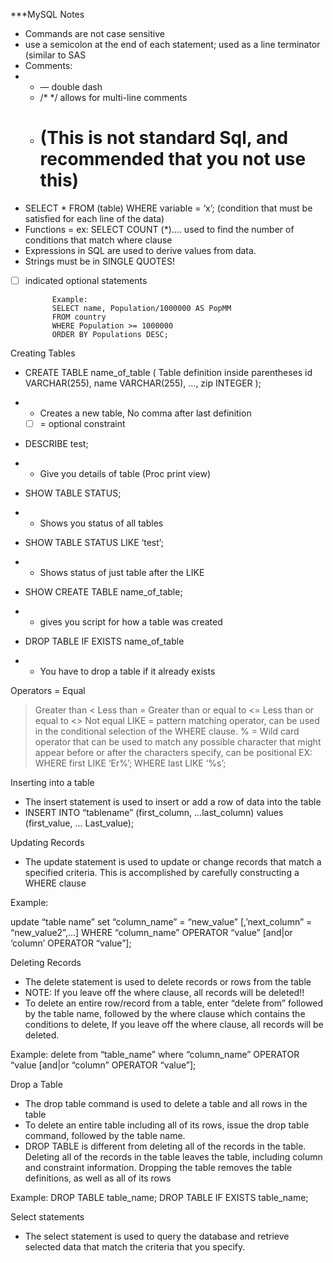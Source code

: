 ***MySQL Notes

   * Commands are not case sensitive
   * use a semicolon at the end of each statement; used as a line terminator (similar to SAS
   * Comments:
   * 
      * — double dash
      * /*   */ allows for multi-line comments
      * # (This is not standard Sql, and recommended that you not use this)
   * SELECT * FROM (table) WHERE variable = ‘x’; (condition that must be satisfied for each line of the data) 
   * Functions = ex: SELECT COUNT (*)…. used to find the number of conditions that match where clause
   * Expressions in SQL are used to derive values from data.
   * Strings must be in SINGLE QUOTES!
   *  [ ] indicated optional statements

               Example:
               SELECT name, Population/1000000 AS PopMM
               FROM country
               WHERE Population >= 1000000
               ORDER BY Populations DESC;

Creating Tables


   * CREATE TABLE name_of_table ( Table definition inside parentheses id VARCHAR(255), name VARCHAR(255), …, zip INTEGER );
   * 
      * Creates a new table, No comma after last definition
      * [ ] = optional constraint
   * DESCRIBE test;
   * 
      * Give you details of table (Proc print view)
   * SHOW TABLE STATUS;

   * 
      * Shows you status of all tables
   * SHOW TABLE STATUS LIKE ‘test’;
   * 
      * Shows status of just table after the LIKE
   * SHOW CREATE TABLE name_of_table;
   * 
      * gives you script for how a table was created
   * DROP TABLE IF EXISTS name_of_table
   * 
      * You have to drop a table if it already exists

Operators
= Equal
> Greater than
< Less than
>= Greater than or equal to
<= Less than or equal to
<> Not equal
LIKE = pattern matching operator, can be used in the conditional selection of the WHERE clause.
% = Wild card operator that can be used to match any possible character that might appear before or after the characters specify, can be positional
EX: WHERE first LIKE ‘Er%’;  WHERE last LIKE ‘%s’;

Inserting into a table


   * The insert statement is used to insert or add a row of data into the table
   * INSERT INTO “tablename” (first_column, …last_column) values (first_value, … Last_value);

Updating Records


   * The update statement is used to update or change records that match a specified criteria.  This is accomplished by carefully constructing a WHERE clause

Example:

update “table name”
set “column_name” = “new_value”
[,’next_column” = “new_value2”,…]
WHERE “column_name” OPERATOR “value” [and|or ‘column’ OPERATOR “value”];

Deleting Records


   * The delete statement is used to delete records or rows from the table
   * NOTE: If you leave off the where clause, all records will be deleted!!
   * To delete an entire row/record from a table, enter “delete from” followed by the table name, followed by the where clause which contains the conditions to delete, If you leave off the where clause, all records will be deleted.

Example:
delete from “table_name”
where “column_name” OPERATOR “value [and|or “column” OPERATOR “value”];

Drop a Table


   * The drop table command is used to delete a table and all rows in the table
   * To delete an entire table including all of its rows, issue the drop table command, followed by the table name.
   * DROP TABLE is different from deleting all of the records in the table.  Deleting all of the records in the table leaves the table, including column and constraint information.  Dropping the table removes the table definitions, as well as all of its rows

Example:
DROP TABLE table_name;
DROP TABLE IF EXISTS table_name;

Select statements


   * The select statement is used to query the database and retrieve selected data that match the criteria that you specify.
